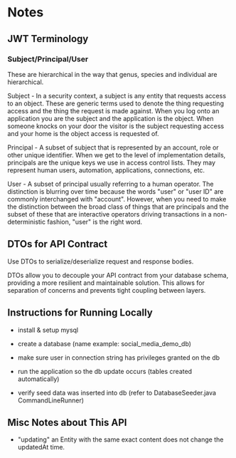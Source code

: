 # Notes

## JWT Terminology

### Subject/Principal/User

These are hierarchical in the way that genus, species and individual are hierarchical.

Subject - In a security context, a subject is any entity that requests access to an object. These are generic terms used to denote the thing requesting access and the thing the request is made against. When you log onto an application you are the subject and the application is the object. When someone knocks on your door the visitor is the subject requesting access and your home is the object access is requested of.

Principal - A subset of subject that is represented by an account, role or other unique identifier. When we get to the level of implementation details, principals are the unique keys we use in access control lists. They may represent human users, automation, applications, connections, etc.

User - A subset of principal usually referring to a human operator. The distinction is blurring over time because the words "user" or "user ID" are commonly interchanged with "account". However, when you need to make the distinction between the broad class of things that are principals and the subset of these that are interactive operators driving transactions in a non-deterministic fashion, "user" is the right word.

## DTOs for API Contract 

Use DTOs to serialize/deserialize request and response bodies.

DTOs allow you to decouple your API contract from your database schema, providing a more resilient and maintainable solution. This allows for separation of concerns and prevents tight coupling between layers.

## Instructions for Running Locally

- install & setup mysql

- create a database (name example: social_media_demo_db)

- make sure user in connection string has privileges granted on the db

- run the application so the db update occurs (tables created automatically)

- verify seed data was inserted into db (refer to DatabaseSeeder.java CommandLineRunner)

## Misc Notes about This API

- "updating" an Entity with the same exact content does not change the updatedAt time.